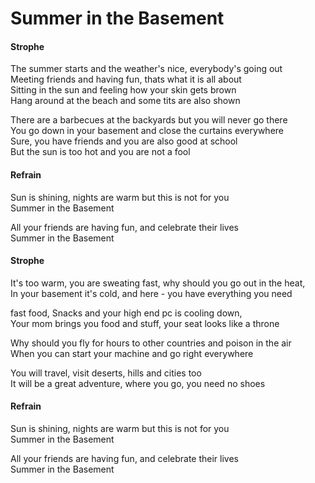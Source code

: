 # Summer in the Basement
  
#### Strophe  
The summer starts and the weather's nice, everybody's going out  
Meeting friends  and having fun, thats what it is all about  
Sitting in the sun and feeling how your skin gets brown  
Hang around at the beach and some tits are also shown  
  
There are a barbecues at the backyards but you will never go there  
You go down in your basement and close the curtains everywhere  
Sure, you have friends and you are also good at school  
But the sun is too hot and you are not a fool  
  
#### Refrain

Sun is shining, nights are warm but this is not for you  
Summer in the Basement  
  
All your friends are having fun, and celebrate their lives  
Summer in the Basement  
  
#### Strophe
  
It's too warm, you are sweating fast, why should you go out in the heat,  
In your basement it's cold, and here - you have everything you need  
  
fast food, Snacks and your high end pc is cooling down,  
Your mom brings you food and stuff, your seat looks like a throne  
  
Why should you fly for hours to other countries and poison in the air  
When you can start your machine and go right everywhere  
  
You will travel, visit deserts, hills and cities too  
It will be a great adventure, where you go, you need no shoes  

#### Refrain

Sun is shining, nights are warm but this is not for you  
Summer in the Basement  
  
All your friends are having fun, and celebrate their lives  
Summer in the Basement  
